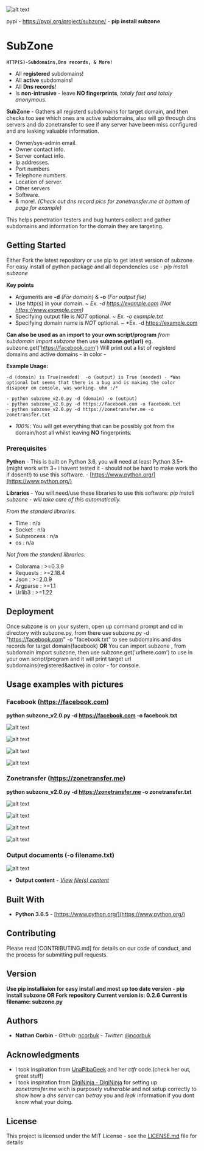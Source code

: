 ![alt text](https://raw.githubusercontent.com/ncorbuk/SubZone/master/logo_.png)

pypi - https://pypi.org/project/subzone/ - **pip install subzone**

# SubZone
**```HTTP(S)-Subdomains,Dns records, & More!```**
* All **registered** subdomains!
* All **active** subdomains!
* All **Dns records**!
* Is **non-intrusive** - leave **NO fingerprints**, *totaly fast and totaly anonymous.*

**SubZone** - Gathers all registerd subdomains for target domain, and then checks too see which ones are active subdomains, 
also will go through dns servers and do zonetransfer to see if any server have been miss configured and are leaking valuable
information.

* Owner/sys-admin email.
* Owner contact info.
* Server contact info.
* Ip addresses.
* Port numbers
* Telephone numbers.
* Location of server.
* Other servers
* Software.
* & more!.
*(Check out dns record pics for zonetransfer.me at bottom of page for example)*

This helps penetration testers and bug hunters collect and gather subdomains and information for the domain they are targeting. 

## Getting Started

Either Fork the latest repository or use pip to get latest version of subzone.
For easy install of python package and all dependencies use - *pip install subzone*

**Key points**
* Arguments are **-d** *(For domain)* & **-o** *(For output file)*
* Use http(s) in your domain.  ~  *Ex. -d https://example.com (Not https://www.example.com)*
* Specifying output file is *NOT* optional.  ~  *Ex. -o example.txt* 
* Specifying domain name is *NOT* optional.  ~  *Ex. -d https://example.com

**Can also be used as an import to your own script/program** 
*from subdomain import subzone*
then use **subzone.get(url)** eg. subzone.get('https://facebook.com')
Will print out a list of registerd domains and active domains - in color - 

**Example Usage:**
```
-d (domain) is True(needed)  -o (output) is True (needed) - *Was optional but seems that there is a bug and is making the color disapeer on console, was working. uhm :/*

- python subzone_v2.0.py -d (domain) -o (output)
- python subzone_v2.0.py -d https://facebook.com -o facebook.txt
- python subzone_v2.0.py -d https://zonetransfer.me -o zonetransfer.txt
```

- *100%*: You will get everything that can be possibly got from the domain/host all whilst leaving **NO** fingerprints.

### Prerequisites

**Python** - This is built on Python 3.6, you will need at least Python 3.5+ (might work with 3+ i havent tested it - should not be hard to make work tho if dosent!) to use this software. - [https://www.python.org/](https://www.python.org/)

**Libraries** - You will need/use these libraries to use this software: 
*pip install subzone - will take care of this automatically.*

*From the standerd libraries.*
* Time : n/a
* Socket : n/a
* Subprocess : n/a
* os : n/a

*Not from the standerd libraries.*
* Colorama : >=0.3.9
* Requests : >=2.18.4
* Json : >=2.0.9
* Argparse : >=1.1
* Urlib3 : >=1.22

## Deployment

Once subzone is on your system, open up command prompt and cd in directory with subzone.py, from there use subzone.py -d "https://facebook.com" -o "facebook.txt" to see subdomains and dns records for target domain(facebook)
**OR** 
You can import subzone , from subdomain import subzone, then use subzone.get('urlhere.com') to use in your own script/program
and it will print target url subdomains(registered&active) in color - for console.

## Usage examples with pictures

### Facebook (https://facebook.com)
**python subzone_v2.0.py -d https://facebook.com -o facebook.txt**

![alt text](https://github.com/ncorbuk/SubZone/blob/master/Usage_pictures/facebook_01.png)

![alt text](https://github.com/ncorbuk/SubZone/blob/master/Usage_pictures/facebook_02.png)

![alt text](https://github.com/ncorbuk/SubZone/blob/master/Usage_pictures/facebook_3.png)

![alt text](https://github.com/ncorbuk/SubZone/blob/master/Usage_pictures/facebook_04.png)

### Zonetransfer (https://zonetransfer.me)
**python subzone_v2.0.py -d https://zonetransfer.me -o zonetransfer.txt**

![alt text](https://github.com/ncorbuk/SubZone/blob/master/Usage_pictures/zonetransfer_1.png)

![alt text](https://github.com/ncorbuk/SubZone/blob/master/Usage_pictures/zonetransfer_2.png)

![alt text](https://github.com/ncorbuk/SubZone/blob/master/Usage_pictures/zonetransfer_3.png)

![alt text](https://github.com/ncorbuk/SubZone/blob/master/Usage_pictures/zonetransfer_4.png)

### Output documents (-o filename.txt)

![alt text](https://github.com/ncorbuk/SubZone/blob/master/Usage_pictures/output_docs01.png)

* **Output content** - *[View file(s) content](https://github.com/ncorbuk/SubZone/tree/master/Example%20of%20output%20files)*

## Built With

* **Python 3.6.5** - [https://www.python.org/](https://www.python.org/)

## Contributing

Please read [CONTRIBUTING.md] for details on our code of conduct, and the process for submitting pull requests.

## Version

**Use pip installiaion for easy install and most up too date version - pip install subzone OR Fork repository**
**Current version is: 0.2.6**
**Current is filename: subzone.py**

## Authors

* **Nathan Corbin** - *Github*: [ncorbuk](https://github.com/ncorbuk) - *Twitter*: [@ncorbuk](https://twitter.com/ncorbuk)

## Acknowledgments

* I took inspiration from [UnaPibaGeek](https://github.com/UnaPibaGeek) and her *ctfr* code.(check her out, great stuff)
* I took inspiration from [DigiNinja - DigiNinja](https://zonetransfer.me) for setting up *zonetransfer.me* wich is purposely *vulnerable* and not setup correctly to show how a *dns server* can *betray* you and *leak* information if you dont know what your doing.

## License

This project is licensed under the MIT License - see the [LICENSE.md](LICENSE.md) file for details

